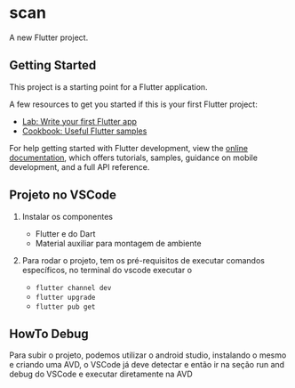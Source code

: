 # scan

A new Flutter project.

## Getting Started

This project is a starting point for a Flutter application.

A few resources to get you started if this is your first Flutter project:

- [Lab: Write your first Flutter app](https://docs.flutter.dev/get-started/codelab)
- [Cookbook: Useful Flutter samples](https://docs.flutter.dev/cookbook)

For help getting started with Flutter development, view the
[online documentation](https://docs.flutter.dev/), which offers tutorials,
samples, guidance on mobile development, and a full API reference.


## Projeto no VSCode

1. Instalar os componentes 
   - Flutter e do Dart
   - Material auxiliar para montagem de ambiente

2. Para rodar o projeto, tem os pré-requisitos de executar comandos específicos, no terminal do vscode executar o 
   - ```flutter channel dev```
   - ```flutter upgrade```
   - ```flutter pub get```

## HowTo Debug

Para subir o projeto, podemos utilizar o android studio, instalando o mesmo e criando uma AVD, o VSCode já deve detectar e então ir na seção run and debug do VSCode e executar diretamente na AVD
